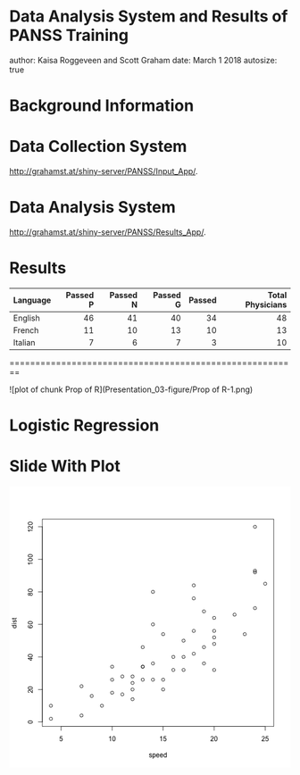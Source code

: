 

Data Analysis System and Results of PANSS Training
========================================================
author: Kaisa Roggeveen and Scott Graham
date: March 1 2018
autosize: true

Background Information
========================================================






Data Collection System
========================================================


 <http://grahamst.at/shiny-server/PANSS/Input_App/>.


Data Analysis System
========================================================


 <http://grahamst.at/shiny-server/PANSS/Results_App/>.


Results
========================================================


|Language | Passed P| Passed N| Passed G| Passed| Total Physicians|
|:--------|--------:|--------:|--------:|------:|----------------:|
|English  |       46|       41|       40|     34|               48|
|French   |       11|       10|       13|     10|               13|
|Italian  |        7|        6|        7|      3|               10|

========================================================

![plot of chunk Prop of R](Presentation_03-figure/Prop of R-1.png)



Logistic Regression
========================================================



Slide With Plot
========================================================

![plot of chunk unnamed-chunk-3](Presentation_03-figure/unnamed-chunk-3-1.png)
